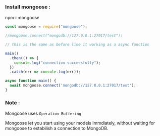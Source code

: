
### Install mongoose :
npm i mongoose

```js
const mongoose = require("mongoose");

//mongoose.connect("mongodb://127.0.0.1:27017/test");

// this is the same as before line it working as a async function

main()
  .then(() => {
    console.log("connection successfully");
  })
  .catch(err => console.log(err));

async function main() {
  await mongoose.connect('mongodb://127.0.0.1:27017/test');
}
```

### Note :
Mongoose uses `Operation Buffering`

Mongoose let you start using your models immdiately, without waiting for mongoose to estabilish a connection to MongoDB.